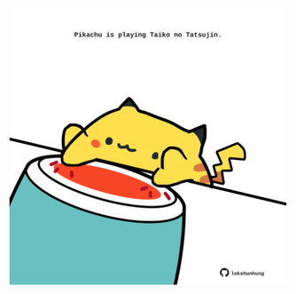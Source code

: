 <!-- built at 19/01/2023, 05:00:55 UTC -->
<p align="center">
  <img width="500" height="500" src="./ReadmeImage.svg">
</p>
